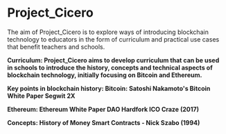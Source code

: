 # Project_Cicero
The aim of Project_Cicero is to explore ways of introducing blockchain technology to educators in the form of curriculum and practical use cases that benefit teachers and schools.

<b> Curriculum: <b>
Project_Cicero aims to develop curriculum that can be used in schools to introduce the history, concepts and technical aspects of blockchain technology, initially focusing on Bitcoin and Ethereum. 

Key points in blockchain history:
Bitcoin:
Satoshi Nakamoto's Bitcoin White Paper
Segwit 2X

Ethereum:
Ethereum White Paper
DAO Hardfork
ICO Craze (2017)

Concepts:
History of Money
Smart Contracts - Nick Szabo (1994)
